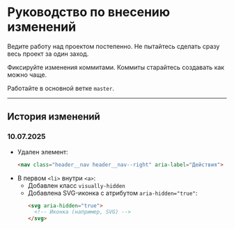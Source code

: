 # Руководство по внесению изменений

Ведите работу над проектом постепенно. Не пытайтесь сделать сразу весь проект за один заход.

Фиксируйте изменения коммитами. Коммиты старайтесь создавать как можно чаще.

Работайте в основной ветке `master`.

---

## История изменений

### 10.07.2025
- Удален элемент:
  ```html
  <nav class="header__nav header__nav--right" aria-label="Действия">
  ```
- В первом `<li>` внутри `<a>`:
  - Добавлен класс `visually-hidden`
  - Добавлена SVG-иконка с атрибутом `aria-hidden="true"`:
    ```html
    <svg aria-hidden="true">
      <!-- Иконка (например, SVG) -->
    </svg>
    ```
